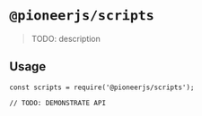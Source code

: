 # `@pioneerjs/scripts`

> TODO: description

## Usage

```
const scripts = require('@pioneerjs/scripts');

// TODO: DEMONSTRATE API
```

